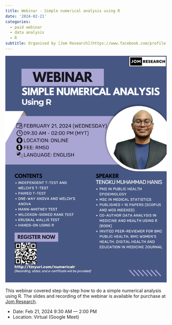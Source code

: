 ```yaml
---
title: Webinar - Simple numerical analysis using R
date: '2024-02-21'
categories: 
  - paid webinar
  - data analysis
  - R
subtitle: Organised by [Jom Research](https://www.facebook.com/profile.php?id=100095502845075)
---
```


![](featured.png.png)

This webinar covered step-by-step how to do a simple numerical analysis using R. The slides and recording of the webinar is available for purchase at [Jom Research](https://docs.google.com/presentation/d/e/2PACX-1vQDF13uTluqPsmTKJEtpRXz2k6REfWApXllmqR6hRouA8GDH6EJgFew1liP7Q2lUeMN_IOMU0CXZ3FA/pub?start=false&loop=false&delayms=3000&fbclid=IwZXh0bgNhZW0CMTAAAR03m6xQOpINtpXgMU8wRzYSRBEGcP3lgdqG7ez-OlDeac616GEH6nV6iVc_aem_QZWpvfqNmF4dzUD2r0-6PA&slide=id.g3301cdfe24b_0_6).

-   Date: Feb 21, 2024 9:30 AM — 2:00 PM
-   Location: Virtual (Google Meet)
